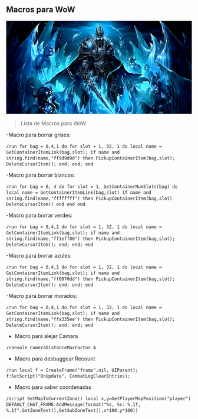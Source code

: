 ## Macros para WoW
[![](https://raw.githubusercontent.com/powermx/wowmacros/main/Wrath-of-the-Lich-King.png)](https://raw.githubusercontent.com/powermx/wowmacros/main/Wrath-of-the-Lich-King.png "WoW")

>Lista de Macros para WoW

-Macro para borrar grises:
```
/run for bag = 0,4,1 do for slot = 1, 32, 1 do local name = GetContainerItemLink(bag,slot); if name and string.find(name,"ff9d9d9d") then PickupContainerItem(bag,slot); DeleteCursorItem(); end; end; end 
```

-Macro para borrar blancos:
```
/run for bag = 0, 4 do for slot = 1, GetContainerNumSlots(bag) do local name = GetContainerItemLink(bag,slot) if name and string.find(name,"ffffffff") then PickupContainerItem(bag,slot) DeleteCursorItem() end end end 
```

-Macro para borrar verdes:
```
/run for bag = 0,4,1 do for slot = 1, 32, 1 do local name = GetContainerItemLink(bag,slot); if name and string.find(name,"ff1eff00") then PickupContainerItem(bag,slot); DeleteCursorItem(); end; end; end
```

-Macro para borrar azules:
```
/run for bag = 0,4,1 do for slot = 1, 32, 1 do local name = GetContainerItemLink(bag,slot); if name and string.find(name,"ff0070dd") then PickupContainerItem(bag,slot); DeleteCursorItem(); end; end; end
```

-Macro para borrar morados:
```
/run for bag = 0,4,1 do for slot = 1, 32, 1 do local name = GetContainerItemLink(bag,slot); if name and string.find(name,"ffa335ee") then PickupContainerItem(bag,slot); DeleteCursorItem(); end; end; end
```

- Macro para alejar Camara
```
/console CameraDistanceMaxFactor 4
```

- Macro para desbuggear Recount
```
/run local f = CreateFrame("frame",nil, UIParent); f:SetScript("OnUpdate", CombatLogClearEntries);
```

- Macro para saber coordenadas
```
/script SetMapToCurrentZone() local x,y=GetPlayerMapPosition("player") DEFAULT_CHAT_FRAME:AddMessage(format("%s, %s: %.1f, %.1f",GetZoneText(),GetSubZoneText(),x*100,y*100))
```
